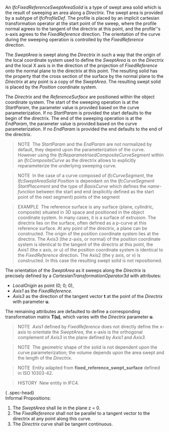 An _IfcFixedReferenceSweptAreaSolid_ is a type of swept area solid which is the result of sweeping an area along a _Directrix_. The swept area is provided by a subtype of _IfcProfileDef_. The profile is placed by an implicit cartesian transformation operator at the start point of the sweep, where the profile normal agrees to the tangent of the directrix at this point, and the profile''s x-axis agrees to the _FixedReference_ direction. The orientation of the curve during the sweeping operation is controlled by the _FixedReference_ direction.  

The _SweptArea_ is swept along the _Directrix_ in such a way that the origin of the local coordinate system used to define the _SweptArea_ is on the _Directrix_ and the local X axis is in the direction of the projection of _FixedReference_ onto the normal plane to the directrix at this point. The resulting solid has the property that the cross section of the surface by the normal plane to the _Directrix_ at any point is a copy of the _SweptArea_. The resulting swept solid is placed by the _Position_ coordinate system.  

The _Directrix_ and the _ReferenceSurface_ are positioned within the object coordinate system. The start of the sweeping operation is at the _StartParam_, the parameter value is provided based on the curve parameterization. If no _StartParam_ is provided the start defaults to the begin of the directrix. The end of the sweeping operation is at the _EndParam_, the parameter value is provided based on the curve parameterization. If no _EndParam_ is provided the end defaults to the end of the directrix.

> NOTE&nbsp; The _StartParam_ and the _EndParam_ are not normalized by default, they depend upon the parameterization of the curve. However using the _IfcReparametrisedCompositeCurveSegment_ within an _IfcCompositeCurve_ as the directrix allows to explicitly reparameterize the underlying sweeping curve.  

> NOTE&nbsp; In the case of a curve composed of _IfcCurveSegment_, the _IfcSweptAreaSolid_ _Position_ is dependant on the _IfcCurveSegment_ _StartPlacement_ and the type of _BasisCurve_ which defines the _name-function_  between the start and end (explicitly defined as the start point of the next segment) points of the segment

> EXAMPLE&nbsp; The reference surface is any surface (plane, cylindric, composite) situated in 3D space and positioned in the object coordinate system. In many cases, it is a surface of extrusion. The directrix lies on the surface, often defined as a p-curve at this reference surface. At any point of the directrix, a plane can be constructed. The origin of the position coordinate system lies at the directrix. The Axis3 (the z-axis, or normal) of the position coordinate system is identical to the tangent of the directrix at this point, the Axis1 (the x axis, or u) of the position coordinate system is identical to the _FixedReference_ direction. The Axis2 (the y axis, or v) is constructed. In this case the resulting swept solid is not repositioned.  

The orientation of the _SweptArea_ as it sweeps along the _Directrix_ is precisely defined by a _CartesianTransformationOperator3d_ with attributes:  

* _LocalOrigin_ as point (0; 0; 0),  
* _Axis1_ as the _FixedReference_.  
* _Axis3_ as the direction of the tangent vector **t** at the point of the _Directrix_ with parameter **u**.  

The remaining attributes are defaulted to define a corresponding transformation matrix **T(u)**, which varies with the _Directrix_ parameter **u**.

> NOTE&nbsp; _Axis1_ defined by _FixedReference_ does not directly define the x-axis to orientate the _SweptArea_, the x-axis is the orthogonal complement of _Axis3_ in the plane defined by _Axis1_ and _Axis3_.

> NOTE&nbsp; The geometric shape of the solid is not dependent upon the curve parameterization; the volume depends upon the area swept and the length of the _Directrix_.  

> NOTE&nbsp; Entity adapted from **fixed_reference_swept_surface** defined in ISO 10303-42.  

> HISTORY&nbsp; New entity in IFC4.  

{ .spec-head}  
Informal Propositions:  

1. The _SweptArea_ shall lie in the plane z = 0.  
2. The _FixedReference_ shall not be parallel to a tangent vector to the directrix at any point along this curve.  
3. The _Directrix_ curve shall be tangent continuous.

